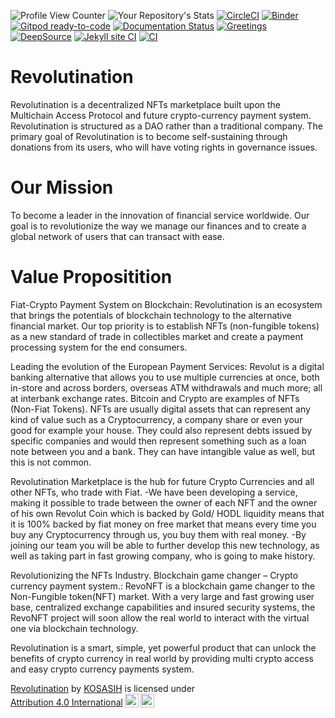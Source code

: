 ![Profile View Counter](https://komarev.com/ghpvc/?username=KOSASIH)
![Your Repository's Stats](https://github-readme-stats.vercel.app/api?username=KOSASIH&show_icons=true)
[![CircleCI](https://dl.circleci.com/status-badge/img/gh/KOSASIH/Revolutination/tree/main.svg?style=svg)](https://dl.circleci.com/status-badge/redirect/gh/KOSASIH/Revolutination/tree/main)
[![Binder](https://mybinder.org/badge_logo.svg)](https://mybinder.org/v2/gh/KOSASIH/Revolutination/HEAD?labpath=README.md)
[![Gitpod ready-to-code](https://img.shields.io/badge/Gitpod-ready--to--code-blue?logo=gitpod)](https://gitpod.io/#https://github.com/KOSASIH/Revolutination)
[![Documentation Status](https://readthedocs.org/projects/revolutination/badge/?version=latest)](https://revolutination.readthedocs.io/en/latest/?badge=latest)
[![Greetings](https://github.com/KOSASIH/Revolutination/actions/workflows/greetings.yml/badge.svg)](https://github.com/KOSASIH/Revolutination/actions/workflows/greetings.yml)
[![DeepSource](https://deepsource.io/gh/KOSASIH/Revolutination.svg/?label=active+issues&show_trend=true&token=dZqKraY77oGxWTx2kIkpI0B4)](https://deepsource.io/gh/KOSASIH/Revolutination/?ref=repository-badge)
[![Jekyll site CI](https://github.com/KOSASIH/Revolutination/actions/workflows/jekyll-docker.yml/badge.svg)](https://github.com/KOSASIH/Revolutination/actions/workflows/jekyll-docker.yml)
[![CI](https://github.com/KOSASIH/Revolutination/actions/workflows/blank.yml/badge.svg)](https://github.com/KOSASIH/Revolutination/actions/workflows/blank.yml)

# Revolutination

Revolutination is a decentralized NFTs marketplace built upon the Multichain Access Protocol and future crypto-currency payment system. Revolutination is structured as a DAO rather than a traditional company. The primary goal of Revolutination is to become self-sustaining through donations from its users, who will have voting rights in governance issues.

# Our Mission

To become a leader in the innovation of financial service worldwide. Our goal is to revolutionize the way we manage our finances and to create a global network of users that can transact with ease.

# Value Propositition

Fiat-Crypto Payment System on Blockchain: Revolutination is an ecosystem that brings the potentials of blockchain technology to the alternative financial market. Our top priority is to establish NFTs (non-fungible tokens) as a new standard of trade in collectibles market and create a payment processing system for the end consumers.

Leading the evolution of the European Payment Services: Revolut is a digital banking alternative that allows you to use multiple currencies at once, both in-store and across borders, overseas ATM withdrawals and much more; all at interbank exchange rates. Bitcoin and Crypto are examples of NFTs (Non-Fiat Tokens). NFTs are usually digital assets that can represent any kind of value such as a Cryptocurrency, a company share or even your good for example your house. They could also represent debts issued by specific companies and would then represent something such as a loan note between you and a bank. They can have intangible value as well, but this is not common.

Revolutination Marketplace is the hub for future Crypto Currencies and all other NFTs, who trade with Fiat. -We have been developing a service, making it possible to trade between the owner of each NFT and the owner of his own Revolut Coin which is backed by Gold/ HODL liquidity means that it is 100% backed by fiat money on free market that means every time you buy any Cryptocurrency through us, you buy them with real money. -By joining our team you will be able to further develop this new technology, as well as taking part in fast growing company, who is going to make history.

Revolutionizing the NFTs Industry. Blockchain game changer – Crypto currency payment system.: RevoNFT is a blockchain game changer to the Non-Fungible token(NFT) market. With a very large and fast growing user base, centralized exchange capabilities and insured security systems, the RevoNFT project will soon allow the real world to interact with the virtual one via blockchain technology.

Revolutination is a smart, simple, yet powerful product that can unlock the benefits of crypto currency in real world by providing multi crypto access and easy crypto currency payments system.

<p xmlns:cc="http://creativecommons.org/ns#" xmlns:dct="http://purl.org/dc/terms/"><a property="dct:title" rel="cc:attributionURL" href="https://github.com/KOSASIH/Revolutination">Revolutination</a> by <a rel="cc:attributionURL dct:creator" property="cc:attributionName" href="https://github.com/KOSASIH">KOSASIH</a> is licensed under <a href="http://creativecommons.org/licenses/by/4.0/?ref=chooser-v1" target="_blank" rel="license noopener noreferrer" style="display:inline-block;">Attribution 4.0 International<img style="height:22px!important;margin-left:3px;vertical-align:text-bottom;" src="https://mirrors.creativecommons.org/presskit/icons/cc.svg?ref=chooser-v1"><img style="height:22px!important;margin-left:3px;vertical-align:text-bottom;" src="https://mirrors.creativecommons.org/presskit/icons/by.svg?ref=chooser-v1"></a></p>
